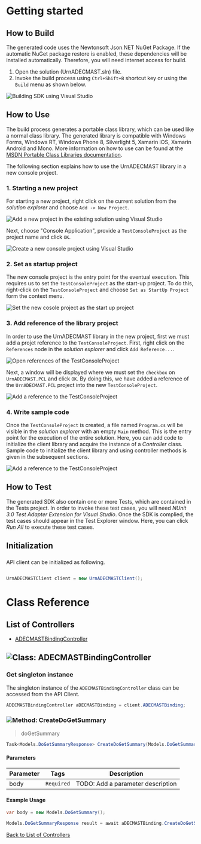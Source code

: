 # Getting started

## How to Build

The generated code uses the Newtonsoft Json.NET NuGet Package. If the automatic NuGet package restore
is enabled, these dependencies will be installed automatically. Therefore,
you will need internet access for build.

1. Open the solution (UrnADECMAST.sln) file.
2. Invoke the build process using `Ctrl+Shift+B` shortcut key or using the `Build` menu as shown below.

![Building SDK using Visual Studio](https://apidocs.io/illustration/cs?step=buildSDK&workspaceFolder=urn%3AADEC_MAST-CSharp&workspaceName=UrnADECMAST&projectName=UrnADECMAST.PCL)

## How to Use

The build process generates a portable class library, which can be used like a normal class library. The generated library is compatible with Windows Forms, Windows RT, Windows Phone 8,
Silverlight 5, Xamarin iOS, Xamarin Android and Mono. More information on how to use can be found at the [MSDN Portable Class Libraries documentation](http://msdn.microsoft.com/en-us/library/vstudio/gg597391%28v=vs.100%29.aspx).

The following section explains how to use the UrnADECMAST library in a new console project.

### 1. Starting a new project

For starting a new project, right click on the current solution from the *solution explorer* and choose  ``` Add -> New Project ```.

![Add a new project in the existing solution using Visual Studio](https://apidocs.io/illustration/cs?step=addProject&workspaceFolder=urn%3AADEC_MAST-CSharp&workspaceName=UrnADECMAST&projectName=UrnADECMAST.PCL)

Next, choose "Console Application", provide a ``` TestConsoleProject ``` as the project name and click ``` OK ```.

![Create a new console project using Visual Studio](https://apidocs.io/illustration/cs?step=createProject&workspaceFolder=urn%3AADEC_MAST-CSharp&workspaceName=UrnADECMAST&projectName=UrnADECMAST.PCL)

### 2. Set as startup project

The new console project is the entry point for the eventual execution. This requires us to set the ``` TestConsoleProject ``` as the start-up project. To do this, right-click on the  ``` TestConsoleProject ``` and choose  ``` Set as StartUp Project ``` form the context menu.

![Set the new cosole project as the start up project](https://apidocs.io/illustration/cs?step=setStartup&workspaceFolder=urn%3AADEC_MAST-CSharp&workspaceName=UrnADECMAST&projectName=UrnADECMAST.PCL)

### 3. Add reference of the library project

In order to use the UrnADECMAST library in the new project, first we must add a projet reference to the ``` TestConsoleProject ```. First, right click on the ``` References ``` node in the *solution explorer* and click ``` Add Reference... ```.

![Open references of the TestConsoleProject](https://apidocs.io/illustration/cs?step=addReference&workspaceFolder=urn%3AADEC_MAST-CSharp&workspaceName=UrnADECMAST&projectName=UrnADECMAST.PCL)

Next, a window will be displayed where we must set the ``` checkbox ``` on ``` UrnADECMAST.PCL ``` and click ``` OK ```. By doing this, we have added a reference of the ```UrnADECMAST.PCL``` project into the new ``` TestConsoleProject ```.

![Add a reference to the TestConsoleProject](https://apidocs.io/illustration/cs?step=createReference&workspaceFolder=urn%3AADEC_MAST-CSharp&workspaceName=UrnADECMAST&projectName=UrnADECMAST.PCL)

### 4. Write sample code

Once the ``` TestConsoleProject ``` is created, a file named ``` Program.cs ``` will be visible in the *solution explorer* with an empty ``` Main ``` method. This is the entry point for the execution of the entire solution.
Here, you can add code to initialize the client library and acquire the instance of a *Controller* class. Sample code to initialize the client library and using controller methods is given in the subsequent sections.

![Add a reference to the TestConsoleProject](https://apidocs.io/illustration/cs?step=addCode&workspaceFolder=urn%3AADEC_MAST-CSharp&workspaceName=UrnADECMAST&projectName=UrnADECMAST.PCL)

## How to Test

The generated SDK also contain one or more Tests, which are contained in the Tests project.
In order to invoke these test cases, you will need *NUnit 3.0 Test Adapter Extension for Visual Studio*.
Once the SDK is complied, the test cases should appear in the Test Explorer window.
Here, you can click *Run All* to execute these test cases.

## Initialization

### 

API client can be initialized as following.

```csharp

UrnADECMASTClient client = new UrnADECMASTClient();
```



# Class Reference

## <a name="list_of_controllers"></a>List of Controllers

* [ADECMASTBindingController](#adecmast_binding_controller)

## <a name="adecmast_binding_controller"></a>![Class: ](https://apidocs.io/img/class.png "UrnADECMAST.PCL.Controllers.ADECMASTBindingController") ADECMASTBindingController

### Get singleton instance

The singleton instance of the ``` ADECMASTBindingController ``` class can be accessed from the API Client.

```csharp
ADECMASTBindingController aDECMASTBinding = client.ADECMASTBinding;
```

### <a name="create_do_get_summary"></a>![Method: ](https://apidocs.io/img/method.png "UrnADECMAST.PCL.Controllers.ADECMASTBindingController.CreateDoGetSummary") CreateDoGetSummary

> doGetSummary


```csharp
Task<Models.DoGetSummaryResponse> CreateDoGetSummary(Models.DoGetSummary body)
```

#### Parameters

| Parameter | Tags | Description |
|-----------|------|-------------|
| body |  ``` Required ```  | TODO: Add a parameter description |


#### Example Usage

```csharp
var body = new Models.DoGetSummary();

Models.DoGetSummaryResponse result = await aDECMASTBinding.CreateDoGetSummary(body);

```


[Back to List of Controllers](#list_of_controllers)



